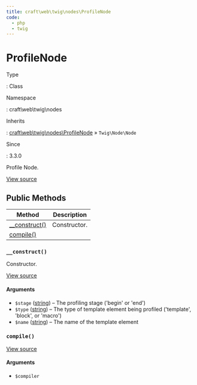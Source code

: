 ```yaml
---
title: craft\web\twig\nodes\ProfileNode
code:
  - php
  - twig
---
```


# ProfileNode

Type

:   Class

Namespace

:   craft\web\twig\nodes

Inherits

:   [craft\web\twig\nodes\ProfileNode](craft-web-twig-nodes-profilenode.md) &raquo;
`Twig\Node\Node`

Since

:   3.3.0



Profile Node.





[View source](https://github.com/craftcms/cms/blob/master/src/web/twig/nodes/ProfileNode.php)






## Public Methods

| Method                                                                | Description
| --------------------------------------------------------------------- | ------------
| [__construct()](craft-web-twig-nodes-profilenode.md#method-construct) | Constructor.
| [compile()](craft-web-twig-nodes-profilenode.md#method-compile)       |

### `__construct()`





Constructor.




[View source](https://github.com/craftcms/cms/blob/master/src/web/twig/nodes/ProfileNode.php#L29-L32)


#### Arguments

- `$stage` ([string](http://php.net/language.types.string)) – The profiling stage ('begin' or 'end')
- `$type` ([string](http://php.net/language.types.string)) – The type of template element being profiled ('template', 'block', or 'macro')
- `$name` ([string](http://php.net/language.types.string)) – The name of the template element




### `compile()`










[View source](https://github.com/craftcms/cms/blob/master/src/web/twig/nodes/ProfileNode.php#L37-L46)


#### Arguments

- `$compiler`











